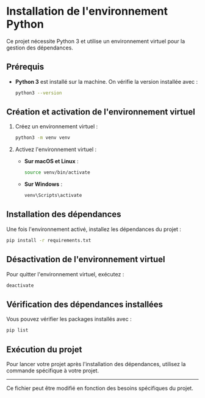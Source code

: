 # Installation de l'environnement Python

Ce projet nécessite Python 3 et utilise un environnement virtuel pour la gestion des dépendances.

## Prérequis
- **Python 3** est installé sur la machine. On vérifie la version installée avec :
  ```sh
  python3 --version
  ```

## Création et activation de l'environnement virtuel

1. Créez un environnement virtuel :
   ```sh
   python3 -m venv venv
   ```

2. Activez l'environnement virtuel :
   - **Sur macOS et Linux** :
     ```sh
     source venv/bin/activate
     ```
   - **Sur Windows** :
     ```sh
     venv\Scripts\activate
     ```

## Installation des dépendances

Une fois l'environnement activé, installez les dépendances du projet :
```sh
pip install -r requirements.txt
```

## Désactivation de l'environnement virtuel

Pour quitter l'environnement virtuel, exécutez :
```sh
deactivate
```

## Vérification des dépendances installées

Vous pouvez vérifier les packages installés avec :
```sh
pip list
```

## Exécution du projet

Pour lancer votre projet après l'installation des dépendances, utilisez la commande spécifique à votre projet.

---

Ce fichier peut être modifié en fonction des besoins spécifiques du projet.

